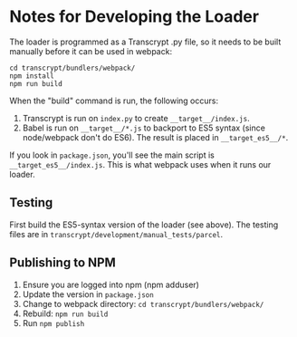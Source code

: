 
Notes for Developing the Loader
===============================================

The loader is programmed as a Transcrypt .py file, so it needs to be built manually before it can be used in webpack:

```
cd transcrypt/bundlers/webpack/
npm install
npm run build
```

When the "build" command is run, the following occurs:

1. Transcrypt is run on `index.py` to create `__target__/index.js`.
2. Babel is run on `__target__/*.js` to backport to ES5 syntax (since node/webpack don't do ES6). The result is placed in `__target_es5__/*`.

If you look in `package.json`, you'll see the main script is `__target_es5__/index.js`. This is what webpack uses when it runs our loader.


Testing
--------------------------------------

First build the ES5-syntax version of the loader (see above). The testing files are in `transcrypt/development/manual_tests/parcel`.


Publishing to NPM
-------------------------

1. Ensure you are logged into npm (npm adduser)
2. Update the version in `package.json`
3. Change to webpack directory: `cd transcrypt/bundlers/webpack/`
3. Rebuild: `npm run build`
3. Run `npm publish`
